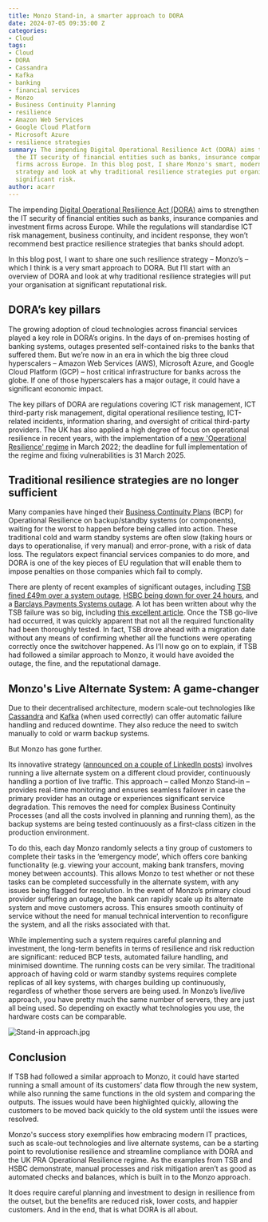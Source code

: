 ```yaml
---
title: Monzo Stand-in, a smarter approach to DORA
date: 2024-07-05 09:35:00 Z
categories:
- Cloud
tags:
- Cloud
- DORA
- Cassandra
- Kafka
- banking
- financial services
- Monzo
- Business Continuity Planning
- resilience
- Amazon Web Services
- Google Cloud Platform
- Microsoft Azure
- resilience strategies
summary: The impending Digital Operational Resilience Act (DORA) aims to strengthen
  the IT security of financial entities such as banks, insurance companies and investment
  firms across Europe. In this blog post, I share Monzo's smart, modern resilience
  strategy and look at why traditional resilience strategies put organisations at
  significant risk.
author: acarr
---
```


The impending [Digital Operational Resilience Act (DORA)](https://eur-lex.europa.eu/eli/reg/2022/2554/oj) aims to strengthen the IT security of financial entities such as banks, insurance companies and investment firms across Europe. While the regulations will standardise ICT risk management, business continuity, and incident response, they won’t recommend best practice resilience strategies that banks should adopt.

In this blog post, I want to share one such resilience strategy – Monzo’s – which I think is a very smart approach to DORA. But I’ll start with an overview of DORA and look at why traditional resilience strategies will put your organisation at significant reputational risk.

## DORA’s key pillars

The growing adoption of cloud technologies across financial services played a key role in DORA’s origins. In the days of on-premises hosting of banking systems, outages presented self-contained risks to the banks that suffered them. But we’re now in an era in which the big three cloud hyperscalers – Amazon Web Services (AWS), Microsoft Azure, and Google Cloud Platform (GCP) – host critical infrastructure for banks across the globe. If one of those hyperscalers has a major outage, it could have a significant economic impact.

The key pillars of DORA are regulations covering ICT risk management, ICT third-party risk management, digital operational resilience testing, ICT-related incidents, information sharing, and oversight of critical third-party providers. The UK has also applied a high degree of focus on operational resilience in recent years, with the implementation of a [new 'Operational Resilience' regime](https://www.bankofengland.co.uk/prudential-regulation/publication/2021/march/operational-resilience-sop) in March 2022; the deadline for full implementation of the regime and fixing vulnerabilities is 31 March 2025.

## Traditional resilience strategies are no longer sufficient

Many companies have hinged their [Business Continuity Plans](https://www.investopedia.com/terms/b/business-continuity-planning.asp#:\~:text=Business%20continuity%20plans%20(BCPs)%20are,function%20quickly%20when%20disaster%20strikes.) (BCP) for Operational Resilience on backup/standby systems (or components), waiting for the worst to happen before being called into action. These traditional cold and warm standby systems are often slow (taking hours or days to operationalise, if very manual) and error-prone, with a risk of data loss. The regulators expect financial services companies to do more, and DORA is one of the key pieces of EU regulation that will enable them to impose penalties on those companies which fail to comply.

There are plenty of recent examples of significant outages, including [TSB fined £49m over a system outage](https://www.ft.com/content/b0f6a461-7314-42fd-b76b-7a134bd77fac), [HSBC being down for over 24 hours](https://www.bbc.co.uk/news/technology-67514068), and a [Barclays Payments Systems outage](https://www.bbc.co.uk/news/business-68671228). A lot has been written about why the TSB failure was so big, including [this excellent article](https://jonstevenshall.medium.com/lessons-from-the-tsb-failure-a-perfect-storm-of-waterfall-failures-4f4d2e789b35). Once the TSB go-live had occurred, it was quickly apparent that not all the required functionality had been thoroughly tested. In fact, TSB drove ahead with a migration date without any means of confirming whether all the functions were operating correctly once the switchover happened. As I’ll now go on to explain, if TSB had followed a similar approach to Monzo, it would have avoided the outage, the fine, and the reputational damage.

## Monzo's Live Alternate System: A game-changer

Due to their decentralised architecture, modern scale-out technologies like [Cassandra](https://cassandra.apache.org/_/index.html) and [Kafka](https://kafka.apache.org/) (when used correctly) can offer automatic failure handling and reduced downtime. They also reduce the need to switch manually to cold or warm backup systems.

But Monzo has gone further.

Its innovative strategy ([announced on a couple of LinkedIn posts](https://www.linkedin.com/posts/adlawson_for-the-past-few-months-a-small-number-of-activity-7196409975689068544-1fOS/)) involves running a live alternate system on a different cloud provider, continuously handling a portion of live traffic. This approach – called Monzo Stand-in – provides real-time monitoring and ensures seamless failover in case the primary provider has an outage or experiences significant service degradation. This removes the need for complex Business Continuity Processes (and all the costs involved in planning and running them), as the backup systems are being tested continuously as a first-class citizen in the production environment.

To do this, each day Monzo randomly selects a tiny group of customers to complete their tasks in the ‘emergency mode’, which offers core banking functionality (e.g. viewing your account, making bank transfers, moving money between accounts). This allows Monzo to test whether or not these tasks can be completed successfully in the alternate system, with any issues being flagged for resolution. In the event of Monzo’s primary cloud provider suffering an outage, the bank can rapidly scale up its alternate system and move customers across. This ensures smooth continuity of service without the need for manual technical intervention to reconfigure the system, and all the risks associated with that.

While implementing such a system requires careful planning and investment, the long-term benefits in terms of resilience and risk reduction are significant: reduced BCP tests, automated failure handling, and minimised downtime. The running costs can be very similar.  The traditional approach of having cold or warm standby systems requires complete replicas of all key systems, with charges building up continuously, regardless of whether those servers are being used. In Monzo’s live/live approach, you have pretty much the same number of servers, they are just all being used. So depending on exactly what technologies you use, the hardware costs can be comparable.

![Stand-in approach.jpg](/uploads/Stand-in%20approach.jpg)

## Conclusion

If TSB had followed a similar approach to Monzo, it could have started running a small amount of its customers’ data flow through the new system, while also running the same functions in the old system and comparing the outputs. The issues would have been highlighted quickly, allowing the customers to be moved back quickly to the old system until the issues were resolved.

Monzo's success story exemplifies how embracing modern IT practices, such as scale-out technologies and live alternate systems, can be a starting point to revolutionise resilience and streamline compliance with DORA and the UK PRA Operational Resilience regime. As the examples from TSB and HSBC demonstrate, manual processes and risk mitigation aren’t as good as automated checks and balances, which is built in to the Monzo approach.

It does require careful planning and investment to design in resilience from the outset, but the benefits are reduced risk, lower costs, and happier customers. And in the end, that is what DORA is all about.